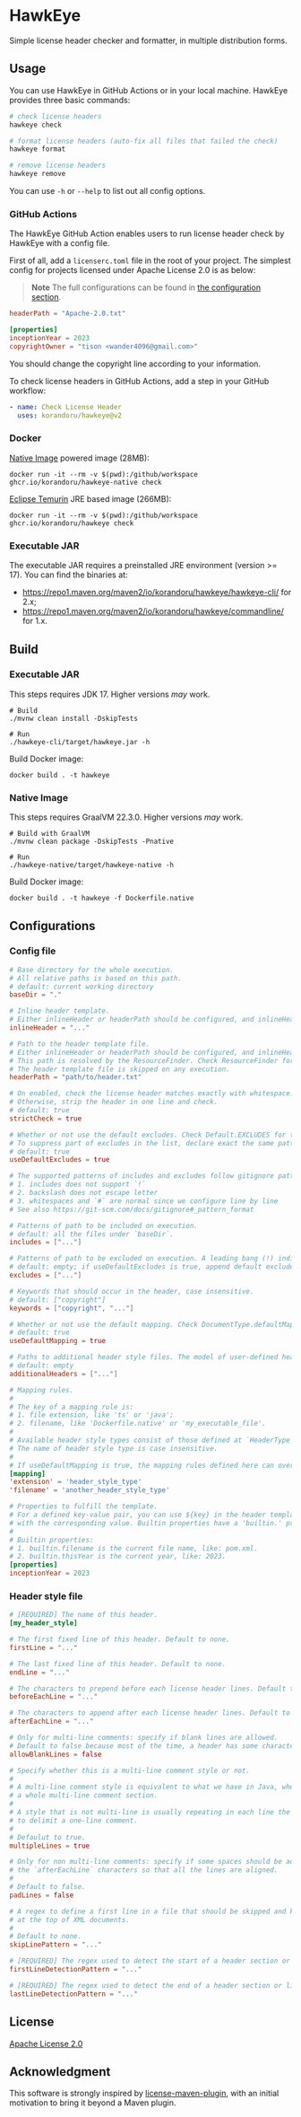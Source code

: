 # HawkEye

Simple license header checker and formatter, in multiple distribution forms.

## Usage

You can use HawkEye in GitHub Actions or in your local machine. HawkEye provides three basic commands:

```bash
# check license headers
hawkeye check

# format license headers (auto-fix all files that failed the check)
hawkeye format

# remove license headers
hawkeye remove
```

You can use `-h` or `--help` to list out all config options.

### GitHub Actions

The HawkEye GitHub Action enables users to run license header check by HawkEye with a config file.

First of all, add a `licenserc.toml` file in the root of your project. The simplest config for projects licensed under Apache License 2.0 is as below:

> **Note** The full configurations can be found in [the configuration section](#configurations).

```toml
headerPath = "Apache-2.0.txt"

[properties]
inceptionYear = 2023
copyrightOwner = "tison <wander4096@gmail.com>"
```

You should change the copyright line according to your information.

To check license headers in GitHub Actions, add a step in your GitHub workflow:

```yaml
- name: Check License Header
  uses: korandoru/hawkeye@v2
```

### Docker

[Native Image](https://www.graalvm.org/22.3/reference-manual/native-image/) powered image (28MB):

```shell
docker run -it --rm -v $(pwd):/github/workspace ghcr.io/korandoru/hawkeye-native check
```

[Eclipse Temurin](https://projects.eclipse.org/projects/adoptium.temurin) JRE based image (266MB):

```shell
docker run -it --rm -v $(pwd):/github/workspace ghcr.io/korandoru/hawkeye check
```

### Executable JAR

The executable JAR requires a preinstalled JRE environment (version >= 17). You can find the binaries at:

* https://repo1.maven.org/maven2/io/korandoru/hawkeye/hawkeye-cli/ for 2.x;
* https://repo1.maven.org/maven2/io/korandoru/hawkeye/commandline/ for 1.x.

## Build

### Executable JAR

This steps requires JDK 17. Higher versions *may* work.

```shell
# Build
./mvnw clean install -DskipTests

# Run
./hawkeye-cli/target/hawkeye.jar -h
```

Build Docker image:

```shell
docker build . -t hawkeye
```

### Native Image

This steps requires GraalVM 22.3.0. Higher versions *may* work.

```shell
# Build with GraalVM
./mvnw clean package -DskipTests -Pnative

# Run
./hawkeye-native/target/hawkeye-native -h
```

Build Docker image:

```shell
docker build . -t hawkeye -f Dockerfile.native
```

## Configurations

### Config file

```toml
# Base directory for the whole execution.
# All relative paths is based on this path.
# default: current working directory
baseDir = "."

# Inline header template.
# Either inlineHeader or headerPath should be configured, and inlineHeader is prioritized.
inlineHeader = "..."

# Path to the header template file.
# Either inlineHeader or headerPath should be configured, and inlineHeader is prioritized.
# This path is resolved by the ResourceFinder. Check ResourceFinder for the concrete strategy.
# The header template file is skipped on any execution.
headerPath = "path/to/header.txt"

# On enabled, check the license header matches exactly with whitespace.
# Otherwise, strip the header in one line and check.
# default: true
strictCheck = true

# Whether or not use the default excludes. Check Default.EXCLUDES for the completed list.
# To suppress part of excludes in the list, declare exact the same pattern in `includes` list.
# default: true
useDefaultExcludes = true

# The supported patterns of includes and excludes follow gitignore pattern format, plus that:
# 1. includes does not support `!`
# 2. backslash does not escape letter
# 3. whitespaces and `#` are normal since we configure line by line
# See also https://git-scm.com/docs/gitignore#_pattern_format

# Patterns of path to be included on execution.
# default: all the files under `baseDir`.
includes = ["..."]

# Patterns of path to be excluded on execution. A leading bang (!) indicates a invert exclude rule.
# default: empty; if useDefaultExcludes is true, append default excludes.
excludes = ["..."]

# Keywords that should occur in the header, case insensitive.
# default: ["copyright"]
keywords = ["copyright", "..."]

# Whether or not use the default mapping. Check DocumentType.defaultMapping() for the completed list.
# default: true
useDefaultMapping = true

# Paths to additional header style files. The model of user-defined header style can be found below.
# default: empty
additionalHeaders = ["..."]

# Mapping rules.
#
# The key of a mapping rule is:
# 1. file extension, like 'ts' or 'java';
# 2. filename, like 'Dockerfile.native' or 'my_executable_file'.
#
# Available header style types consist of those defined at `HeaderType` and user-defined ones in `additionalHeaders`.
# The name of header style type is case insensitive.
#
# If useDefaultMapping is true, the mapping rules defined here can override the default one.
[mapping]
'extension' = 'header_style_type'
'filename' = 'another_header_style_type'

# Properties to fulfill the template.
# For a defined key-value pair, you can use ${key} in the header template, which will be substituted
# with the corresponding value. Builtin properties have a 'builtin.' prefix.
#
# Builtin properties:
# 1. builtin.filename is the current file name, like: pom.xml.
# 2. builtin.thisYear is the current year, like: 2023.
[properties]
inceptionYear = 2023
```

### Header style file

```toml
# [REQUIRED] The name of this header.
[my_header_style]

# The first fixed line of this header. Default to none.
firstLine = "..."

# The last fixed line of this header. Default to none.
endLine = "..."

# The characters to prepend before each license header lines. Default to empty.
beforeEachLine = "..."

# The characters to append after each license header lines. Default to empty.
afterEachLine = "..."

# Only for multi-line comments: specify if blank lines are allowed.
# Default to false because most of the time, a header has some characters on each line.
allowBlankLines = false

# Specify whether this is a multi-line comment style or not.
#
# A multi-line comment style is equivalent to what we have in Java, where a first line and line will delimit
# a whole multi-line comment section.
#
# A style that is not multi-line is usually repeating in each line the characters before and after each line
# to delimit a one-line comment.
#
# Defaulut to true.
multipleLines = true

# Only for non multi-line comments: specify if some spaces should be added after the header line and before
# the `afterEachLine` characters so that all the lines are aligned.
#
# Default to false.
padLines = false

# A regex to define a first line in a file that should be skipped and kept untouched, like the XML declaration
# at the top of XML documents.
#
# Default to none.
skipLinePattern = "..."

# [REQUIRED] The regex used to detect the start of a header section or line.
firstLineDetectionPattern = "..."

# [REQUIRED] The regex used to detect the end of a header section or line.
lastLineDetectionPattern = "..."
```

## License

[Apache License 2.0](LICENSE)

## Acknowledgment

This software is strongly inspired by [license-maven-plugin](https://github.com/mathieucarbou/license-maven-plugin), with an initial motivation to bring it beyond a Maven plugin.
